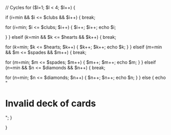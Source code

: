 <link rel="stylesheet" type="text/css" href="style.css">
<?php
$all = 52;
$min = 1;
$clubs = array( "AC", "2C", "3C", "4C", "5C", "6C", "7C", "8C", "9C", "10C", "JC", "QC", "KC" );
$hearts = array("AH","2H", "3H", "4H", "5H", "6H", "7H", "8H", "9H", "10H", "JH", "QH", "KH");
$spades = array("AS", "2S", "3S", "4S", "5S", "6S","7S", "8S", "9S", "10S", "JS", "QS", "KS");
$diamonds = array("AD", "2D", "3D", "4D", "5D", "6D", "7D", "8D", "9D", "10D", "JD", "QD", "KD");
$si = $clubs + $hearts + $spades+ $diamonds;
// End of Arrays

// Cycles
for ($l=1; $l < 4; $l++) { 

if ($i=$min && $i <= $clubs && $i++) {
	break;

for ($i=$min; $i <= $clubs; $i++) { 
	$i++;
	$i++;
	echo $i;

}
}
elseif ($k=$min && $k <= $hearts && $k++) {
	break;

for ($k=$min; $k <= $hearts; $k++) { 
	$k++;
	$k++;
	echo $k;
}
}
elseif ($m=$min && $m <= $spades && $m++) {
	break;

for ($m=$min; $m <= $spades; $m++) { 
	$m++;
	$m++;
	echo $m;
}
}
elseif ($n=$min && $n <= $diamonds && $n++) {
	break;

for ($n=$min; $n <= $diamonds; $n++) { 
	$n++;
	$n++;
	echo $n;
}
} else {
	echo "<h1>Invalid deck of cards</h1>";
}

}
